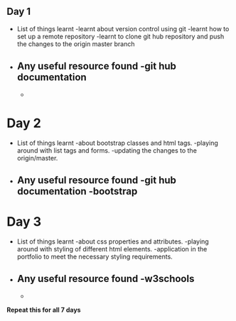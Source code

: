 ## Day 1
- List of things learnt
    -learnt about version control using git
    -learnt how to set up a remote repository
    -learnt to clone git hub repository and push the changes to the origin master branch

- Any useful resource found
    -git hub documentation
    -
    -
# Day 2
- List of things learnt
    -about bootstrap classes and html tags.
    -playing around with list tags and forms.
    -updating the changes to the origin/master.

- Any useful resource found
    -git hub documentation
    -bootstrap
    -	
# Day 3
- List of things learnt
    -about css properties and attributes.
    -playing around with styling of different html elements.
    -application in the portfolio to meet the necessary styling requirements.

- Any useful resource found
    -w3schools
    -
    -	

**Repeat this for all 7 days**
